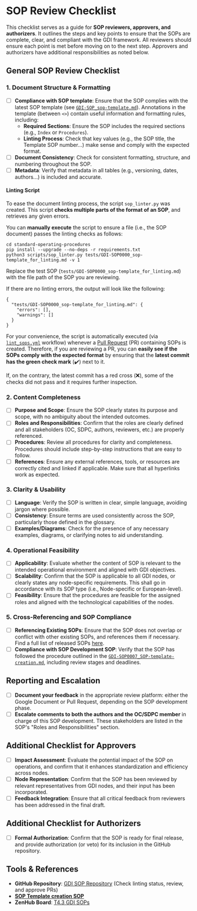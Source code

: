 # SOP Review Checklist

This checklist serves as a guide for **SOP reviewers, approvers, and authorizers**. It outlines the steps and key points to ensure that the SOPs are complete, clear, and compliant with the GDI framework. All reviewers should ensure each point is met before moving on to the next step. Approvers and authorizers have additional responsibilities as noted below.

## General SOP Review Checklist

### 1. **Document Structure & Formatting**
- [ ] **Compliance with SOP template**: Ensure that the SOP complies with the latest SOP template (see [``GDI-SOP_sop-template.md``](./GDI-SOP_sop-template.md)). Annotations in the template (between ``<>``) contain useful information and formatting rules, including:
    - **Required Sections**: Ensure the SOP includes the required sections (e.g., ``Index`` or ``Procedures``).
    - **Linting Process**: Check that key values (e.g., the SOP title, the Template SOP number...) make sense and comply with the expected format.
- [ ] **Document Consistency**: Check for consistent formatting, structure, and numbering throughout the SOP.
- [ ] **Metadata**: Verify that metadata in all tables (e.g., versioning, dates, authors...) is included and accurate.

#### Linting Script
To ease the document linting process, the script ``sop_linter.py`` was created. This script **checks multiple parts of the format of an SOP**, and retrieves any given errors.

You can **manually execute** the script to ensure a file (i.e., the SOP document) passes the linting checks as follows:
````
cd standard-operating-procedures
pip install --upgrade --no-deps -r requirements.txt
python3 scripts/sop_linter.py tests/GDI-SOP0000_sop-template_for_linting.md -v 1
````

Replace the test SOP (``tests/GDI-SOP0000_sop-template_for_linting.md``) with the file path of the SOP you are reviewing.

If there are no linting errors, the output will look like the following:
````
{
  "tests/GDI-SOP0000_sop-template_for_linting.md": {
    "errors": [],
    "warnings": []
  }
}
````

For your convenience, the script is automatically executed (via [``lint_sops.yml``](../.github/workflows/lint_sops.yml) workflow) whenever a [Pull Request](https://github.com/GenomicDataInfrastructure/standard-operating-procedures/pulls) (PR) containing SOPs is created. Therefore, if you are reviewing a PR, you can **easily see if the SOPs comply with the expected format** by ensuring that the **latest commit has the green check mark** (✔️) next to it.

If, on the contrary, the latest commit has a red cross (❌), some of the checks did not pass and it requires further inspection.

### 2. **Content Completeness**
- [ ] **Purpose and Scope**: Ensure the SOP clearly states its purpose and scope, with no ambiguity about the intended outcomes.
- [ ] **Roles and Responsibilities**: Confirm that the roles are clearly defined and all stakeholders (OC, SDPC, authors, reviewers, etc.) are properly referenced.
- [ ] **Procedures**: Review all procedures for clarity and completeness. Procedures should include step-by-step instructions that are easy to follow.
- [ ] **References**: Ensure any external references, tools, or resources are correctly cited and linked if applicable. Make sure that all hyperlinks work as expected.

### 3. **Clarity & Usability**
- [ ] **Language**: Verify the SOP is written in clear, simple language, avoiding jargon where possible.
- [ ] **Consistency**: Ensure terms are used consistently across the SOP, particularly those defined in the glossary.
- [ ] **Examples/Diagrams**: Check for the presence of any necessary examples, diagrams, or clarifying notes to aid understanding.

### 4. **Operational Feasibility**
- [ ] **Applicability**: Evaluate whether the content of SOP is relevant to the intended operational environment and aligned with GDI objectives.
- [ ] **Scalability**: Confirm that the SOP is applicable to all GDI nodes, or clearly states any node-specific requirements. This shall go in accordance with its SOP type (i.e., Node-specific or European-level).
- [ ] **Feasibility**: Ensure that the procedures are feasible for the assigned roles and aligned with the technological capabilities of the nodes.

### 5. **Cross-Referencing and SOP Compliance**
- [ ] **Referencing Existing SOPs**: Ensure that the SOP does not overlap or conflict with other existing SOPs, and references them if necessary. Find a full list of released SOPs [here](../sops/README.md).
- [ ] **Compliance with SOP Development SOP**: Verify that the SOP has followed the procedure outlined in the [``GDI-SOP0007_SOP-template-creation.md``](../sops/european-level/GDI-SOP0007_SOP-template-creation.md), including review stages and deadlines.

## Reporting and Escalation
- [ ] **Document your feedback** in the appropriate review platform: either the Google Document or Pull Request, depending on the SOP development phase.
- [ ] **Escalate comments to both the authors and the OC/SDPC member** in charge of this SOP development. These stakeholders are listed in the SOP's "Roles and Responsibilities" section.

## Additional Checklist for Approvers

- [ ] **Impact Assessment**: Evaluate the potential impact of the SOP on operations, and confirm that it enhances standardization and efficiency across nodes.
- [ ] **Node Representation**: Confirm that the SOP has been reviewed by relevant representatives from GDI nodes, and their input has been incorporated.
- [ ] **Feedback Integration**: Ensure that all critical feedback from reviewers has been addressed in the final draft.

## Additional Checklist for Authorizers

- [ ] **Formal Authorization**: Confirm that the SOP is ready for final release, and provide authorization (or veto) for its inclusion in the GitHub repository.

## Tools & References

- **GitHub Repository**: [GDI SOP Repository](https://github.com/GenomicDataInfrastructure/standard-operating-procedures) (Check linting status, review, and approve PRs)
- [**SOP Template creation SOP**](../sops/european-level/GDI-SOP0007_SOP-template-creation.md)
- **ZenHub Board**: [T4.3 GDI SOPs](https://app.zenhub.com/workspaces/t43-gdi-sops-667c1c5532726a00b93d51e4/board)
